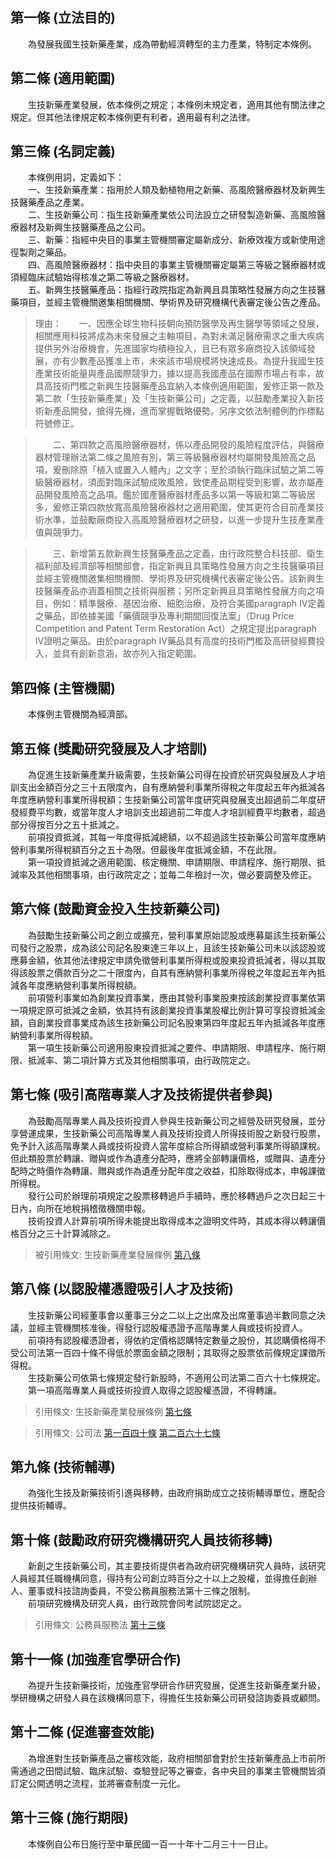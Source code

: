 第一條 (立法目的)
-----------------
　　為發展我國生技新藥產業，成為帶動經濟轉型的主力產業，特制定本條例。  


第二條 (適用範圍)
-----------------
　　生技新藥產業發展，依本條例之規定；本條例未規定者，適用其他有關法律之規定。但其他法律規定較本條例更有利者，適用最有利之法律。  


第三條 (名詞定義)
-----------------
　　本條例用詞，定義如下：  
　　一、生技新藥產業：指用於人類及動植物用之新藥、高風險醫療器材及新興生技醫藥產品之產業。  
　　二、生技新藥公司：指生技新藥產業依公司法設立之研發製造新藥、高風險醫療器材及新興生技醫藥產品之公司。  
　　三、新藥：指經中央目的事業主管機關審定屬新成分、新療效複方或新使用途徑製劑之藥品。  
　　四、高風險醫療器材：指中央目的事業主管機關審定屬第三等級之醫療器材或須經臨床試驗始得核准之第二等級之醫療器材。  
　　五、新興生技醫藥產品：指經行政院指定為新興且具策略性發展方向之生技醫藥項目，並經主管機關邀集相關機關、學術界及研究機構代表審定後公告之產品。  
> 理由：　　一、因應全球生物科技朝向預防醫學及再生醫學等領域之發展，相關應用科技將成為未來發展之主軸項目，為對未滿足醫療需求之重大疾病提供另外治療機會，先進國家均積極投入，且已有眾多廠商投入該領域發展，亦有少數產品獲准上市，未來該市場規模將快速成長。為提升我國生技產業技術能量與產品國際競爭力，據以提高我國產品在國際市場占有率，故具高技術門檻之新興生技醫藥產品宜納入本條例適用範圍，爰修正第一款及第二款「生技新藥產業」及「生技新藥公司」之定義，以鼓勵產業投入新技術新產品開發，搶得先機，進而掌握戰略優勢。另序文依法制體例酌作標點符號修正。

> 　　二、第四款之高風險醫療器材，係以產品開發的風險程度評估，與醫療器材管理辦法第二條之風險有別，第三等級醫療器材均屬開發風險高之品項，爰刪除原「植入或置入人體內」之文字；至於須執行臨床試驗之第二等級醫療器材，須面對臨床試驗成敗風險，致使產品期程受到影響，故亦屬產品開發風險高之品項。鑑於國產醫療器材產品多以第一等級和第二等級居多，爰修正第四款放寬高風險醫療器材之適用範圍，使其更符合目前產業技術水準，並鼓勵廠商投入高風險醫療器材之研發，以進一步提升生技產業產值與競爭力。

> 　　三、新增第五款新興生技醫藥產品之定義，由行政院整合科技部、衛生福利部及經濟部等相關部會，指定新興且具策略性發展方向之生技醫藥項目並經主管機關邀集相關機關、學術界及研究機構代表審定後公告。該新興生技醫藥產品亦涵蓋相關之技術與服務；另所定新興且具策略性發展方向之項目，例如：精準醫療、基因治療、細胞治療，及符合美國paragraph IV定義之藥品，即依據美國「藥價競爭及專利期間回復法案」（Drug Price Competition and Patent Term Restoration Act）之規定提出paragraph IV證明之藥品。由於paragraph IV藥品具有高度的技術門檻及高研發經費投入，並具有創新意涵，故亦列入指定範圍。



第四條 (主管機關)
-----------------
　　本條例主管機關為經濟部。  


第五條 (獎勵研究發展及人才培訓)
-------------------------------
　　為促進生技新藥產業升級需要，生技新藥公司得在投資於研究與發展及人才培訓支出金額百分之三十五限度內，自有應納營利事業所得稅之年度起五年內抵減各年度應納營利事業所得稅額；生技新藥公司當年度研究與發展支出超過前二年度研發經費平均數，或當年度人才培訓支出超過前二年度人才培訓經費平均數者，超過部分得按百分之五十抵減之。  
　　前項投資抵減，其每一年度得抵減總額，以不超過該生技新藥公司當年度應納營利事業所得稅額百分之五十為限。但最後年度抵減金額，不在此限。  
　　第一項投資抵減之適用範圍、核定機關、申請期限、申請程序、施行期限、抵減率及其他相關事項，由行政院定之；並每二年檢討一次，做必要調整及修正。  


第六條 (鼓勵資金投入生技新藥公司)
---------------------------------
　　為鼓勵生技新藥公司之創立或擴充，營利事業原始認股或應募屬該生技新藥公司發行之股票，成為該公司記名股東達三年以上，且該生技新藥公司未以該認股或應募金額，依其他法律規定申請免徵營利事業所得稅或股東投資抵減者，得以其取得該股票之價款百分之二十限度內，自其有應納營利事業所得稅之年度起五年內抵減各年度應納營利事業所得稅額。  
　　前項營利事業如為創業投資事業，應由其營利事業股東按該創業投資事業依第一項規定原可抵減之金額，依其持有該創業投資事業股權比例計算可享投資抵減金額，自創業投資事業成為該生技新藥公司記名股東第四年度起五年內抵減各年度應納營利事業所得稅額。  
　　第一項生技新藥公司適用股東投資抵減之要件、申請期限、申請程序、施行期限、抵減率、第二項計算方式及其他相關事項，由行政院定之。  


第七條 (吸引高階專業人才及技術提供者參與)
-----------------------------------------
　　為鼓勵高階專業人員及技術投資人參與生技新藥公司之經營及研究發展，並分享營運成果，生技新藥公司高階專業人員及技術投資人所得技術股之新發行股票，免予計入該高階專業人員或技術投資人當年度綜合所得額或營利事業所得額課稅。但此類股票於轉讓、贈與或作為遺產分配時，應將全部轉讓價格，或贈與、遺產分配時之時價作為轉讓、贈與或作為遺產分配年度之收益，扣除取得成本，申報課徵所得稅。  
　　發行公司於辦理前項規定之股票移轉過戶手續時，應於移轉過戶之次日起三十日內，向所在地稅捐稽徵機關申報。  
　　技術投資人計算前項所得未能提出取得成本之證明文件時，其成本得以轉讓價格百分之三十計算減除之。  
> 被引用條文: 生技新藥產業發展條例 [第八條](2814#第八條-以認股權憑證吸引人才及技術)



第八條 (以認股權憑證吸引人才及技術)
-----------------------------------
　　生技新藥公司經董事會以董事三分之二以上之出席及出席董事過半數同意之決議，並經主管機關核准後，得發行認股權憑證予高階專業人員或技術投資人。  
　　前項持有認股權憑證者，得依約定價格認購特定數量之股份，其認購價格得不受公司法第一百四十條不得低於票面金額之限制；其取得之股票依前條規定課徵所得稅。  
　　生技新藥公司依第七條規定發行新股時，不適用公司法第二百六十七條規定。  
　　第一項高階專業人員或技術投資人取得之認股權憑證，不得轉讓。  
> 引用條文: 生技新藥產業發展條例 [第七條](2814#第七條-吸引高階專業人才及技術提供者參與)

> 引用條文: 公司法 [第一百四十條](4517#第一百四十條-股票發行價格) [第二百六十七條](4517#第二百六十七條-發行新股與認股之程序)



第九條 (技術輔導)
-----------------
　　為強化生技及新藥技術引進與移轉，由政府捐助成立之技術輔導單位，應配合提供技術輔導。  


第十條 (鼓勵政府研究機構研究人員技術移轉)
-----------------------------------------
　　新創之生技新藥公司，其主要技術提供者為政府研究機構研究人員時，該研究人員經其任職機構同意，得持有公司創立時百分之十以上之股權，並得擔任創辦人、董事或科技諮詢委員，不受公務員服務法第十三條之限制。  
　　前項研究機構及研究人員，由行政院會同考試院認定之。  
> 引用條文: 公務員服務法 [第十三條](4654#第十三條-經商之禁止)



第十一條 (加強產官學研合作)
---------------------------
　　為提升生技新藥技術，加強產官學研合作研究發展，促進生技新藥產業升級，學研機構之研發人員在該機構同意下，得擔任生技新藥公司研發諮詢委員或顧問。  


第十二條 (促進審查效能)
-----------------------
　　為增進對生技新藥產品之審核效能，政府相關部會對於生技新藥產品上市前所需通過之田間試驗、臨床試驗、查驗登記等之審查，各中央目的事業主管機關皆須訂定公開透明之流程，並將審查制度一元化。  


第十三條 (施行期限)
-------------------
　　本條例自公布日施行至中華民國一百一十年十二月三十一日止。